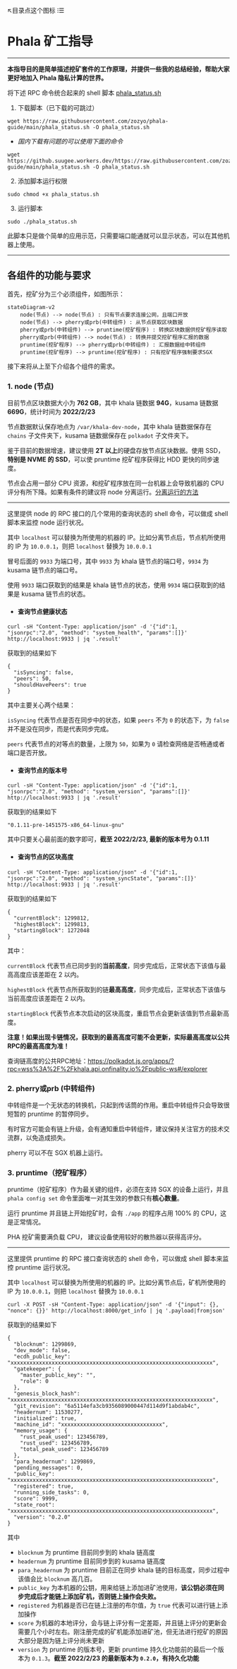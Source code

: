 ↖目录点这个图标 ⁝☰

# Phala 矿工指导

---

**本指导目的是简单描述挖矿套件的工作原理，并提供一些我的总结经验，帮助大家更好地加入 Phala 隐私计算的世界。**

将下述 RPC 命令统合起来的 shell 脚本 [phala_status.sh](./phala_status.sh)

1. 下载脚本（已下载的可跳过）
```
wget https://raw.githubusercontent.com/zozyo/phala-guide/main/phala_status.sh -O phala_status.sh
```

* *国内下载有问题的可以使用下面的命令*
```
wget https://github.suugee.workers.dev/https://raw.githubusercontent.com/zozyo/phala-guide/main/phala_status.sh -O phala_status.sh
```

2. 添加脚本运行权限
```
sudo chmod +x phala_status.sh
```

3. 运行脚本
```
sudo ./phala_status.sh
```

此脚本只是做个简单的应用示范，只需要端口能通就可以显示状态，可以在其他机器上使用。

---

## 各组件的功能与要求

首先，挖矿分为三个必须组件，如图所示：

```mermaid
stateDiagram-v2
    node(节点) --> node(节点) : 只有节点要求连接公网，且端口开放
    node(节点) --> pherry或prb(中转组件) : 从节点获取区块数据
    pherry或prb(中转组件) --> pruntime(挖矿程序) : 转换区块数据供挖矿程序读取
    pherry或prb(中转组件) --> node(节点) : 转换并提交挖矿程序汇报的数据
    pruntime(挖矿程序) --> pherry或prb(中转组件) : 汇报数据给中转组件
    pruntime(挖矿程序) --> pruntime(挖矿程序) : 只有挖矿程序强制要求SGX
```

接下来将从上至下介绍各个组件的需求。

### 1. node (节点)

目前节点区块数据大小为 **762 GB**，其中 khala 链数据 **94G**，kusama 链数据 **669G**，统计时间为 **2022/2/23**

节点数据默认保存地点为 `/var/khala-dev-node`，其中 khala 链数据保存在 `chains` 子文件夹下，kusama 链数据保存在 `polkadot` 子文件夹下。

鉴于目前的数据增速，建议使用 **2T 以上**的硬盘存放节点区块数据。使用 SSD，**特别是 NVME 的 SSD**，可以使 pruntime 挖矿程序获得比 HDD 更快的同步速度。

节点会占用一部分 CPU 资源，和挖矿程序放在同一台机器上会导致机器的 CPU 评分有所下降。如果有条件的建议将 node 分离运行。[分离运行的方法](./node-separation.md)

---

这里提供 node 的 RPC 接口的几个常用的查询状态的 shell 命令，可以做成 shell 脚本来监控 node 运行状况。

其中 `localhost` 可以替换为所使用的机器的 IP。比如分离节点后，节点机所使用的 IP 为 `10.0.0.1`，则把 `localhost` 替换为 `10.0.0.1`

冒号后面的 `9933` 为端口号，其中 `9933` 为 khala 链节点的端口号，`9934` 为 kusama 链节点的端口号。

使用 `9933` 端口获取到的结果是 khala 链节点的状态，使用 `9934` 端口获取到的结果是 kusama 链节点的状态。

* #### 查询节点健康状态

```
curl -sH "Content-Type: application/json" -d '{"id":1, "jsonrpc":"2.0", "method": "system_health", "params":[]}' http://localhost:9933 | jq '.result'
```

获取到的结果如下

```
{
  "isSyncing": false,
  "peers": 50,
  "shouldHavePeers": true
}
```

其中主要关心两个结果：

`isSyncing` 代表节点是否在同步中的状态，如果 `peers` 不为 `0` 的状态下，为 `false` 并不是没在同步，而是代表同步完成。

`peers` 代表节点的对等点的数量，上限为 `50`，如果为 `0` 请检查网络是否畅通或者端口是否开放。

* #### 查询节点的版本号

```
curl -sH "Content-Type: application/json" -d '{"id":1, "jsonrpc":"2.0", "method": "system_version", "params":[]}' http://localhost:9933 | jq '.result'
```

获取到的结果如下

```
"0.1.11-pre-1451575-x86_64-linux-gnu"
```

其中只要关心最前面的数字即可，**截至 2022/2/23, 最新的版本号为 0.1.11**

* #### 查询节点的区块高度

```
curl -sH "Content-Type: application/json" -d '{"id":1, "jsonrpc":"2.0", "method": "system_syncState", "params":[]}' http://localhost:9933 | jq '.result'
```

获取到的结果如下

```
{
  "currentBlock": 1299812,
  "highestBlock": 1299813,
  "startingBlock": 1272048
}
```

其中：

`currentBlock` 代表节点已同步到的**当前高度**，同步完成后，正常状态下该值与最高高度应该差距在 2 以内。

`highestBlock` 代表节点所获取到的链**最高高度**，同步完成后，正常状态下该值与当前高度应该差距在 2 以内。

`startingBlock` 代表节点本次启动的区块高度，重启节点会更新该值到节点最新高度。

**注意！如果出现卡链情况，获取到的最高高度可能不会更新，实际最高高度以公共RPC的最高高度为准！**

查询链高度的公共RPC地址：https://polkadot.js.org/apps/?rpc=wss%3A%2F%2Fkhala.api.onfinality.io%2Fpublic-ws#/explorer

### 2. pherry或prb (中转组件)

中转组件是一个无状态的转换机，只起到传话筒的作用。重启中转组件只会导致很短暂的 pruntime 的暂停同步。

有时官方可能会有链上升级，会有通知重启中转组件，建议保持关注官方的技术交流群，以免造成损失。

pherry 可以不在 SGX 机器上运行。

### 3. pruntime（挖矿程序）

pruntime（挖矿程序）作为最关键的组件，必须在支持 SGX 的设备上运行，并且 `phala config set` 命令里面唯一对其生效的参数只有**核心数量**。

运行 pruntime 并且链上开始挖矿时，会有 `./app` 的程序占用 100% 的 CPU，这是正常情况。

PHA 挖矿需要满负载 CPU， 建议设备使用较好的散热器以获得高评分。

---

这里提供 pruntime 的 RPC 接口查询状态的 shell 命令，可以做成 shell 脚本来监控 pruntime 运行状况。

其中 `localhost` 可以替换为所使用的机器的 IP。比如分离节点后，矿机所使用的 IP 为 `10.0.0.1`，则把 `localhost` 替换为 `10.0.0.1`

```
curl -X POST -sH "Content-Type: application/json" -d '{"input": {}, "nonce": {}}' http://localhost:8000/get_info | jq '.payload|fromjson'
```
获取到的结果如下

```
{
  "blocknum": 1299869,
  "dev_mode": false,
  "ecdh_public_key": "xxxxxxxxxxxxxxxxxxxxxxxxxxxxxxxxxxxxxxxxxxxxxxxxxxxxxxxxxxxxxxxx",
  "gatekeeper": {
    "master_public_key": "",
    "role": 0
  },
  "genesis_block_hash": "xxxxxxxxxxxxxxxxxxxxxxxxxxxxxxxxxxxxxxxxxxxxxxxxxxxxxxxxxxxxxxxx",
  "git_revision": "6a5114efa3cb9356089000447d114d9f1abdab4c",
  "headernum": 11530277,
  "initialized": true,
  "machine_id": "xxxxxxxxxxxxxxxxxxxxxxxxxxxxxxxx",
  "memory_usage": {
    "rust_peak_used": 123456789,
    "rust_used": 123456789,
    "total_peak_used": 123456789
  },
  "para_headernum": 1299869,
  "pending_messages": 0,
  "public_key": "xxxxxxxxxxxxxxxxxxxxxxxxxxxxxxxxxxxxxxxxxxxxxxxxxxxxxxxxxxxxxxxx",
  "registered": true,
  "running_side_tasks": 0,
  "score": 9999,
  "state_root": "xxxxxxxxxxxxxxxxxxxxxxxxxxxxxxxxxxxxxxxxxxxxxxxxxxxxxxxxxxxxxxxx",
  "version": "0.2.0"
}
```

其中
* `blocknum` 为 pruntime 目前同步到的 khala 链高度
* `headernum` 为 pruntime 目前同步到的 kusama 链高度
* `para_headernum` 为 pruntime 目前正在同步 khala 链的目标高度，同步过程中该值会比 `blocknum` 高几百。
* `public_key` 为本机器的公钥，用来给链上添加进矿池使用，**该公钥必须在同步完成后才能链上添加矿机，否则链上操作会失败。**
* `registered` 为机器是否已在链上注册的布尔值，为 `true` 代表可以进行链上添加操作
* `score` 为机器的本地评分，会与链上评分有一定差距，并且链上评分的更新会需要几个小时左右。刚注册完成的矿机能添加进矿池，但无法进行挖矿的原因大部分是因为链上评分尚未更新
* `version` 为 pruntime 的版本号，更新 pruntime 持久化功能前的最后一个版本为 `0.1.3`。**截至 2022/2/23 的最新版本为 `0.2.0`，有持久化功能**

